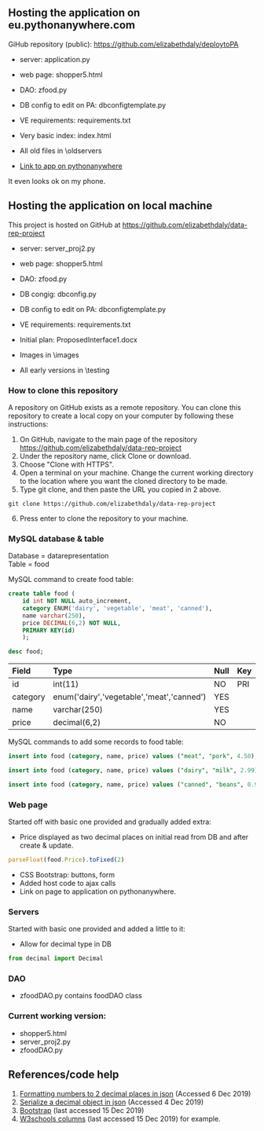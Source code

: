 ## Hosting the application on eu.pythonanywhere.com

GiHub repository (public): https://github.com/elizabethdaly/deploytoPA
- server: application.py
- web page: shopper5.html
- DAO: zfood.py
- DB config to edit on PA: dbconfigtemplate.py
- VE requirements: requirements.txt
- Very basic index: index.html

- All old files in \oldservers

- [Link to app on pythonanywhere](elizabethdaly.eu.pythonanywhere.com/shopper5.html)

It even looks ok on my phone.

## Hosting the application on local machine

This project is hosted on GitHub at https://github.com/elizabethdaly/data-rep-project
- server: server_proj2.py
- web page: shopper5.html
- DAO: zfood.py
- DB congig: dbconfig.py
- DB config to edit on PA: dbconfigtemplate.py
- VE requirements: requirements.txt
- Initial plan: ProposedInterface1.docx

- Images in \images
- All early versions in \testing

### How to clone this repository
A repository on GitHub exists as a remote repository. You can clone this repository to create a local copy on your computer by following these instructions:
1. On GitHub, navigate to the main page of the repository https://github.com/elizabethdaly/data-rep-project
2. Under the repository name, click Clone or download.
3. Choose "Clone with HTTPS".
4. Open a terminal on your machine. Change the current working directory to the location where you want the cloned directory to be made.
5. Type git clone, and then paste the URL you copied in 2 above.
```
git clone https://github.com/elizabethdaly/data-rep-project
```
6. Press enter to clone the repository to your machine.

### MySQL database & table

Database = datarepresentation  
Table = food

MySQL command to create food table:
```SQL
create table food (
    id int NOT NULL auto_increment,
    category ENUM('dairy', 'vegetable', 'meat', 'canned'),
    name varchar(250),
    price DECIMAL(6,2) NOT NULL,
    PRIMARY KEY(id)
    );
```
```SQL
desc food;
```

| Field    | Type                                      | Null | Key | Default | Extra          |
|:---------|:------------------------------------------|:-----|:----|:--------|:---------------|
| id       | int(11)                                   | NO   | PRI | NULL    | auto_increment |
| category | enum('dairy','vegetable','meat','canned') | YES  |     | NULL    |                |
| name     | varchar(250)                              | YES  |     | NULL    |                |
| price    | decimal(6,2)                              | NO   |     | NULL    |                |

MySQL commands to add some records to food table:
```SQL
insert into food (category, name, price) values ("meat", "pork", 4.50);
```
```SQL
insert into food (category, name, price) values ("dairy", "milk", 2.99);
```
```SQL
insert into food (category, name, price) values ("canned", "beans", 0.99);
```


### Web page

Started off with basic one provided and gradually added extra:


- Price displayed as two decimal places on initial read from DB and after create & update.
```javascript
parseFloat(food.Price).toFixed(2)
```
- CSS Bootstrap: buttons, form
- Added host code to ajax calls
- Link on page to application on pythonanywhere.

### Servers

Started with basic one provided and added a little to it:

- Allow for decimal type in DB
```python
from decimal import Decimal
```
### DAO
- zfoodDAO.py contains foodDAO class

### Current working version:
- shopper5.html
- server_proj2.py
- zfoodDAO.py

## References/code help
1. [Formatting numbers to 2 decimal places in json](https://stackoverflow.com/questions/30247108/round-all-decimals-from-dynamic-json-to-2-decimal-places)
(Accessed 6 Dec 2019)
2. [Serialize a decimal object in json](https://stackoverflow.com/questions/1960516/python-json-serialize-a-decimal-object/39257479) (Accessed 4 Dec 2019)
3. [Bootstrap](https://getbootstrap.com/docs/3.4/) (last accessed 15 Dec 2019)
4. [W3schools columns](https://www.w3schools.com/howto/tryit.asp?filename=tryhow_css_three_columns_unequal) (last accessed 15 Dec 2019) for example.